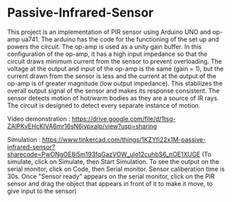 # Passive-Infrared-Sensor

This project is an implementation of PIR sensor using Arduino UNO and op-amp ua741. The arduino has the code for the functioning of the set up and powers the circuit. The op-amp is used as a
unity gain buffer. In this configuration of the op-amp, it has a high input impedance so that the circuit draws minimum current from the sensor to prevent overloading. The voltage at the 
output and input of the op-amp is the same (gain = 1), but the current drawn from the sensor is less and the current at the output of the op-amp is of greater magnitude (low output impedance).
This stabilizes the overall output signal of the sensor and makes its response consistent. The sensor detects motion of hot/warm bodies as they are a source of IR rays. The circuit is designed
to detect every separate instance of motion.

Video demonstration : https://drive.google.com/file/d/1tsg-ZAlPKvEHcKlVA6mr16sN6jvpxaIp/view?usp=sharing

Simulation : https://www.tinkercad.com/things/1KZYfi22x1M-passive-infrared-sensor?sharecode=PwONgOE8i5m193fqGazVOW_ulo12cuhbS6_nOE1XUGE
(To simulate, click on Simulate, then Start Simulation. To see the output on the serial monitor, click on Code, then Serial monitor. Sensor caliberation time is 30s. Once "Sensor ready" appears on the serial monitor, click on the PIR sensor and drag the object that appears in front of it to make it move, to give input to the sensor)
